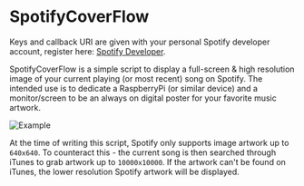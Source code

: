 # SpotifyCoverFlow

Keys and callback URI are given with your personal Spotify developer account, register here: [Spotify Developer](https://developer.spotify.com/my-applications/#!/).

SpotifyCoverFlow is a simple script to display a full-screen & high resolution image of your current playing (or most recent) song on Spotify. The intended use is to dedicate a RaspberryPi (or similar device) and a monitor/screen to be an always on digital poster for your favorite music artwork.

![Example](http://i.imgur.com/ruRSCt3.png)

At the time of writing this script, Spotify only supports image artwork up to `640x640`. To counteract this - the current song is then searched through iTunes to grab artwork up to `10000x10000`. If the artwork can't be found on iTunes, the lower resolution Spotify artwork will be displayed.
